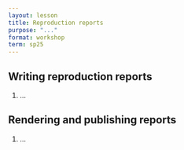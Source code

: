 ```yaml
---
layout: lesson
title: Reproduction reports
purpose: "..."
format: workshop
term: sp25
---
```


## Writing reproduction reports

1. ...

## Rendering and publishing reports

1. ...